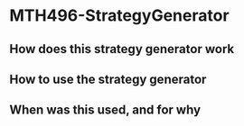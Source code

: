 # MTH496-StrategyGenerator

## How does this strategy generator work

## How to use the strategy generator

## When was this used, and for why
